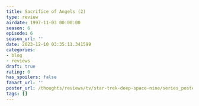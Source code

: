 ```yaml
---
title: Sacrifice of Angels (2)
type: review
airdate: 1997-11-03 00:00:00
season: 6
episode: 6
season_url: ''
date: 2023-12-10 03:35:11.341599
categories:
- blog
- reviews
draft: true
rating: 0
has_spoilers: false
fanart_url: ''
poster_url: /thoughts/reviews/tv/star-trek-deep-space-nine/series_poster.jpg
tags: []
---
```


